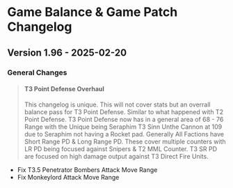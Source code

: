 # Game Balance & Game Patch Changelog

## Version 1.96 - 2025-02-20
### General Changes
> #### T3 Point Defense Overhaul
> This changelog is unique. This will not cover stats but an overrall balance pass for T3 Point Defense. Similar to what happened with T2 Point Defense.
> T3 Point Defense now has in a general area of 68 - 76 Range with the Unique being Seraphim T3 Sinn Unthe Cannon at 109 due to Seraphim not having a Rocket pad.
> Generally All Factions have Short Range PD & Long Range PD. These cover multiple counters with LR PD being focused against Snipers & T2 MML Counter.
> T3 SR PD are focused on high damage output against T3 Direct Fire Units.

- Fix T3.5 Penetrator Bombers Attack Move Range
- Fix Monkeylord Attack Move Range